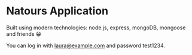 # Natours Application

Built using modern technologies: node.js, express, mongoDB, mongoose and friends 😁

You can log in with laura@example.com and password test1234.
